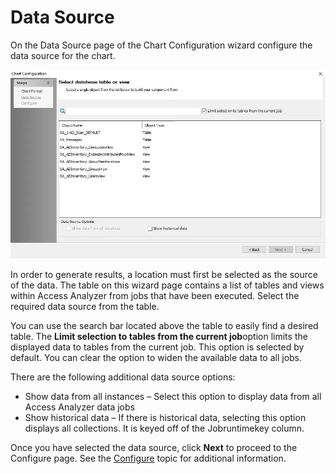 # Data Source

On the Data Source page of the Chart Configuration wizard configure the data source for the chart.

![Chart Configuration wizard Data Source page](../../../../../../static/img/product_docs/accessanalyzer/admin/report/chartwizard/datasource.webp)

In order to generate results, a location must first be selected as the source of the data. The table
on this wizard page contains a list of tables and views within Access Analyzer from jobs that have
been executed. Select the required data source from the table.

You can use the search bar located above the table to easily find a desired table. The **Limit
selection to tables from the current job**option limits the displayed data to tables from the
current job. This option is selected by default. You can clear the option to widen the available
data to all jobs.

There are the following additional data source options:

- Show data from all instances – Select this option to display data from all Access Analyzer data
  jobs
- Show historical data – If there is historical data, selecting this option displays all
  collections. It is keyed off of the Jobruntimekey column.

Once you have selected the data source, click **Next** to proceed to the Configure page. See the
[Configure](configure.md) topic for additional information.
